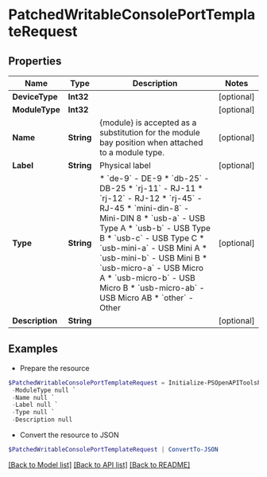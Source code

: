 # PatchedWritableConsolePortTemplateRequest
## Properties

Name | Type | Description | Notes
------------ | ------------- | ------------- | -------------
**DeviceType** | **Int32** |  | [optional] 
**ModuleType** | **Int32** |  | [optional] 
**Name** | **String** | {module} is accepted as a substitution for the module bay position when attached to a module type. | [optional] 
**Label** | **String** | Physical label | [optional] 
**Type** | **String** | * &#x60;de-9&#x60; - DE-9 * &#x60;db-25&#x60; - DB-25 * &#x60;rj-11&#x60; - RJ-11 * &#x60;rj-12&#x60; - RJ-12 * &#x60;rj-45&#x60; - RJ-45 * &#x60;mini-din-8&#x60; - Mini-DIN 8 * &#x60;usb-a&#x60; - USB Type A * &#x60;usb-b&#x60; - USB Type B * &#x60;usb-c&#x60; - USB Type C * &#x60;usb-mini-a&#x60; - USB Mini A * &#x60;usb-mini-b&#x60; - USB Mini B * &#x60;usb-micro-a&#x60; - USB Micro A * &#x60;usb-micro-b&#x60; - USB Micro B * &#x60;usb-micro-ab&#x60; - USB Micro AB * &#x60;other&#x60; - Other | [optional] 
**Description** | **String** |  | [optional] 

## Examples

- Prepare the resource
```powershell
$PatchedWritableConsolePortTemplateRequest = Initialize-PSOpenAPIToolsPatchedWritableConsolePortTemplateRequest  -DeviceType null `
 -ModuleType null `
 -Name null `
 -Label null `
 -Type null `
 -Description null
```

- Convert the resource to JSON
```powershell
$PatchedWritableConsolePortTemplateRequest | ConvertTo-JSON
```

[[Back to Model list]](../README.md#documentation-for-models) [[Back to API list]](../README.md#documentation-for-api-endpoints) [[Back to README]](../README.md)

